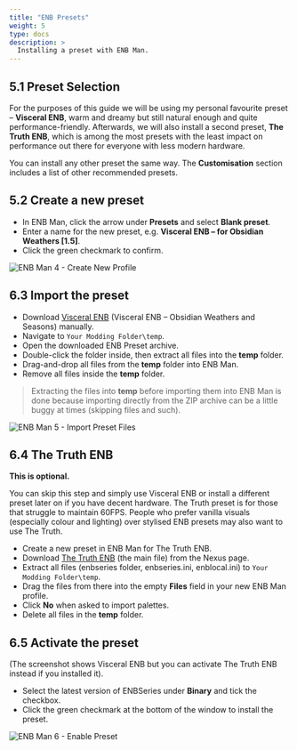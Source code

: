 ```yaml
---
title: "ENB Presets"
weight: 5
type: docs
description: >
  Installing a preset with ENB Man.
---
```



## 5.1 Preset Selection

For the purposes of this guide we will be using my personal favourite preset – **Visceral ENB**, warm and dreamy but still natural enough and quite performance-friendly. Afterwards, we will also install a second preset, **The Truth ENB**, which is among the most presets with the least impact on performance out there for everyone with less modern hardware.

You can install any other preset the same way. The **Customisation** section includes a list of other recommended presets.

## 5.2 Create a new preset

* In ENB Man, click the arrow under **Presets** and select **Blank preset**.
* Enter a name for the new preset, e.g. **Visceral ENB – for Obsidian Weathers [1.5]**.
* Click the green checkmark to confirm.

![ENB Man 4 - Create New Profile](/Pictures/finalisation/enb4_create_new_profile.png)

## 6.3 Import the preset

* Download [Visceral ENB](https://www.nexusmods.com/skyrimspecialedition/mods/21779?tab=files) (Visceral ENB – Obsidian Weathers and Seasons) manually.
* Navigate to `Your Modding Folder\temp`.
* Open the downloaded ENB Preset archive.
* Double-click the folder inside, then extract all files into the **temp** folder.
* Drag-and-drop all files from the **temp** folder into ENB Man.
* Remove all files inside the **temp** folder.

> Extracting the files into **temp** before importing them into ENB Man is done because importing directly from the ZIP archive can be a little buggy at times (skipping files and such).

![ENB Man 5 - Import Preset Files](/Pictures/finalisation/enb5_import_preset_files.png)

## 6.4 The Truth ENB

**This is optional.**

You can skip this step and simply use Visceral ENB or install a different preset later on if you have decent hardware. The Truth preset is for those that struggle to maintain 60FPS. People who prefer vanilla visuals (especially colour and lighting) over stylised ENB presets may also want to use The Truth.

- Create a new preset in ENB Man for The Truth ENB.
- Download [The Truth ENB](https://www.nexusmods.com/skyrimspecialedition/mods/9162?tab=files) (the main file) from the Nexus page.
- Extract all files (enbseries folder, enbseries.ini, enblocal.ini) to `Your Modding Folder\temp`.
- Drag the files from there into the empty **Files** field in your new ENB Man profile.
- Click **No** when asked to import palettes.
- Delete all files in the **temp** folder.

## 6.5 Activate the preset

(The screenshot shows Visceral ENB but you can activate The Truth ENB instead if you installed it).

* Select the latest version of ENBSeries under **Binary** and tick the checkbox.
* Click the green checkmark at the bottom of the window to install the preset.

![ENB Man 6 - Enable Preset](/Pictures/finalisation/enb6_enable_preset.png)